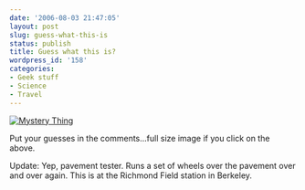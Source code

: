 ```yaml
---
date: '2006-08-03 21:47:05'
layout: post
slug: guess-what-this-is
status: publish
title: Guess what this is?
wordpress_id: '158'
categories:
- Geek stuff
- Science
- Travel
---
```



[
![Mystery Thing](http://www.phfactor.net/wp-pics/IMG_0211.jpg)
](http://www.phfactor.net/wp-pics/full-size-img-211.jpg)

Put your guesses in the comments...full size image if you click on the above.

Update: Yep, pavement tester. Runs a set of wheels over the pavement over and over again. This is at the Richmond Field station in Berkeley.
